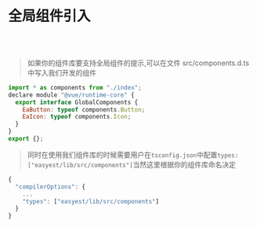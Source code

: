 # 全局组件引入

<br />
<br />

> 如果你的组件库要支持全局组件的提示,可以在文件 src/components.d.ts 中写入我们开发的组件

```js
import * as components from "./index";
declare module "@vue/runtime-core" {
  export interface GlobalComponents {
    EaButton: typeof components.Button;
    EaIcon: typeof components.Icon;
  }
}
export {};

```

> 同时在使用我们组件库的时候需要用户在`tsconfig.json`中配置`types:["easyest/lib/src/components"]`当然这里根据你的组件库命名决定

```js
{
  "compilerOptions": {
    ...
    "types": ["easyest/lib/src/components"]
  }
}
```
